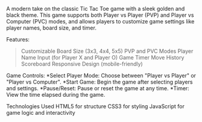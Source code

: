 A modern take on the classic Tic Tac Toe game with a sleek golden and black theme. This game supports both Player vs Player (PVP) and Player vs Computer (PVC) modes, and allows players to customize game settings like player names, board size, and timer.

Features:
>Customizable Board Size (3x3, 4x4, 5x5)
>PVP and PVC Modes
>Player Name Input (for Player X and Player O)
>Game Timer
>Move History
>Scoreboard
>Responsive Design (mobile-friendly)

Game Controls:
*Select Player Mode: Choose between "Player vs Player" or "Player vs Computer".
*Start Game: Begin the game after selecting players and settings.
*Pause/Reset: Pause or reset the game at any time.
*Timer: View the time elapsed during the game.

Technologies Used
HTML5 for structure
CSS3 for styling
JavaScript for game logic and interactivity


